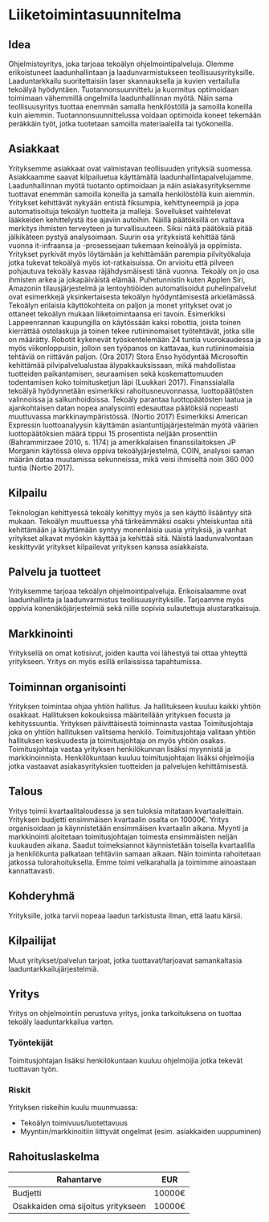 Liiketoimintasuunnitelma
====================================================================

## Idea
Ohjelmistoyritys, joka tarjoaa tekoälyn ohjelmointipalveluja. Olemme erikoistuneet laadunhallintaan ja laadunvarmistukseen teollisuusyrityksille. Laaduntarkkailu suoritettaisiin laser skannauksella ja kuvien vertailulla tekoälyä hyödyntäen. Tuotannonsuunnittelu ja kuormitus optimoidaan toimimaan vähemmillä ongelmilla laadunhallinnan myötä. Näin sama teollisuusyritys tuottaa enemmän samalla henkilöstöllä ja samoilla koneilla kuin aiemmin. Tuotannonsuunnittelussa voidaan optimoida koneet tekemään peräkkäin työt, jotka tuotetaan samoilla materiaaleilla tai työkoneilla. 

## Asiakkaat
Yrityksemme asiakkaat ovat valmistavan teollisuuden yrityksiä suomessa. Asiakkaamme saavat kilpailuetua käyttämällä laadunhallintapalvelujamme. Laadunhallinnan myötä tuotanto optimoidaan ja näin asiakasyrityksemme tuottavat enemmän samoilla koneilla ja samalla henkilöstöllä kuin aiemmin. Yritykset kehittävät nykyään entistä fiksumpia, kehittyneempiä ja jopa automatisoituja tekoälyn tuotteita ja malleja. Sovellukset vaihtelevat lääkkeiden kehittelystä itse ajaviin autoihin. Näillä päätöksillä on valtava merkitys ihmisten terveyteen ja turvallisuuteen. Siksi näitä päätöksiä pitää jälkikäteen pystyä analysoimaan. Suurin osa yrityksistä kehittää tänä vuonna it-infraansa ja -prosessejaan tukemaan keinoälyä ja oppimista. Yritykset pyrkivät myös löytämään ja kehittämään parempia pilvityökaluja jotka tukevat tekoälyä myös iot-ratkaisuissa. On arvioitu että pilveen pohjautuva tekoäly kasvaa räjähdysmäisesti tänä vuonna. Tekoäly on jo osa ihmisten arkea ja jokapäiväistä elämää. Puhetunnistin kuten Applen Siri, Amazonin tilausjärjestelmä ja lentoyhtiöiden automatisoidut puhelinpalvelut ovat esimerkkejä yksinkertaisesta tekoälyn hyödyntämisestä arkielämässä. Tekoälyn erilaisia käyttökohteita on paljon ja monet yritykset ovat jo ottaneet tekoälyn mukaan liiketoimintaansa eri tavoin. Esimerkiksi Lappeenrannan kaupungilla on käytössään kaksi robottia, joista toinen kierrättää ostolaskuja ja toinen tekee rutiininomaiset työtehtävät, jotka sille on määrätty. Robotit kykenevät työskentelemään 24 tuntia vuorokaudessa ja myös viikonloppuisin, jolloin sen työpanos on kattavaa, kun rutiininomaisia tehtäviä on riittävän paljon. (Ora 2017) Stora Enso hyödyntää Microsoftin kehittämää pilvipalvelualustaa älypakkauksissaan, mikä mahdollistaa tuotteiden paikantamisen, seuraamisen sekä koskemattomuuden todentamisen koko toimitusketjun läpi (Luukkari 2017). Finanssialalla tekoälyä hyödynnetään esimerkiksi rahoitusneuvonnassa, luottopäätösten valinnoissa ja salkunhoidoissa. Tekoäly parantaa luottopäätösten laatua ja ajankohtaisen datan nopea analysointi edesauttaa päätöksiä nopeasti muuttuvassa markkinaympäristössä. (Nortio 2017) Esimerkiksi American Expressin luottoanalyysin käyttämän asiantuntijajärjestelmän myötä väärien luottopäätöksien määrä tippui 15 prosentista neljään prosenttiin (Bahrammirzaee 2010, s. 1174) ja amerikkalaisen finanssilaitoksen JP Morganin käytössä oleva oppiva tekoälyjärjestelmä, COIN, analysoi saman määrän dataa muutamissa sekunneissa, mikä veisi ihmiseltä noin 360 000 tuntia (Nortio 2017). 

## Kilpailu
Teknologian kehittyessä tekoäly kehittyy myös ja sen käyttö lisääntyy sitä mukaan. Tekoälyn muuttuessa yhä tärkeämmäksi osaksi yhteiskuntaa sitä kehittämään ja käyttämään syntyy monenlaisia uusia yrityksiä, ja vanhat yritykset alkavat myöskin käyttää ja kehittää sitä. Näistä laadunvalvontaan keskittyvät yritykset kilpailevat yrityksen kanssa asiakkaista.

## Palvelu ja tuotteet
Yrityksemme tarjoaa tekoälyn ohjelmointipalveluja. Erikoisalaamme ovat laadunhallinta ja laadunvarmistus teollisuusyrityksille. Tarjoamme myös oppivia konenäköjärjestelmiä sekä niille sopivia sulautettuja alustaratkaisuja. 

## Markkinointi
Yrityksellä on omat kotisivut, joiden kautta voi lähestyä tai ottaa yhteyttä yritykseen. Yritys on myös esillä erilaississa tapahtumissa.

## Toiminnan organisointi
Yrityksen toimintaa ohjaa yhtiön hallitus. Ja hallitukseen kuuluu kaikki yhtiön osakkaat. Hallituksen kokouksissa määritellään yrityksen focusta ja kehityssuuntia. Yrityksen päivittäisestä toiminnasta vastaa Toimitusjohtaja joka on yhtiön hallituksen valitsema henkilö. Toimitusjohtaja valitaan yhtiön hallituksen keskuudesta ja toimitusjohtaja on myös yhtiön osakas. Toimitusjohtaja vastaa yrityksen henkilökunnan lisäksi myynnistä ja markkinoinnista. Henkilökuntaan kuuluu toimitusjohtajan lisäksi ohjelmoijia jotka vastaavat asiakasyrityksien tuotteiden ja palvelujen kehittämisestä.

## Talous
Yritys toimii kvartaalitaloudessa ja sen tuloksia mitataan kvartaaleittain. Yrityksen budjetti ensimmäisen kvartaalin osalta on 10000€. Yritys organisoidaan ja käynnistetään ensimmäisen kvartaalin aikana. Myynti ja markkinointi aloitetaan toimitusjohtajan toimesta ensimmäisten neljän kuukauden aikana. Saadut toimeksiannot käynnistetään toisella kvartaalilla ja henkilökunta palkataan tehtäviin samaan aikaan. Näin toiminta rahoitetaan jatkossa tulorahoituksella. Emme toimi velkarahalla ja toimimme ainoastaan kannattavasti.

## Kohderyhmä
Yrityksille, jotka tarvii nopeaa laadun tarkistusta ilman, että laatu kärsii.

## Kilpailijat
Muut yritykset/palvelun tarjoat, jotka tuottavat/tarjoavat samankaltasia laaduntarkkailujärjestelmiä.

## Yritys
Yritys on ohjelmointiin perustuva yritys, jonka tarkoituksena on tuottaa tekoäly laaduntarkkailua varten. 

### Työntekijät
Toimitusjohtajan lisäksi henkilökuntaan kuuluu ohjelmoijia jotka tekevät tuottavan työn.

### Riskit
Yrityksen riskeihin kuulu muunmuassa:
* Tekoälyn toimivuus/luotettavuus
* Myyntiin/markkinoitiin liittyvät ongelmat (esim. asiakkaiden uuppuminen) 

## Rahoituslaskelma
| Rahantarve | EUR |
| ----------- | ----------- |
| Budjetti | 10000€ |
|  Osakkaiden oma sijoitus yritykseen|10000€ |
